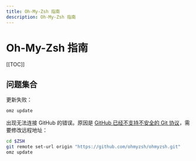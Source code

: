 ```yaml
---
title: Oh-My-Zsh 指南
description: Oh-My-Zsh 指南
---
```


# Oh-My-Zsh 指南

[[TOC]]

## 问题集合

更新失败：

```bash
omz update
```

出现无法连接 GitHub 的错误。原因是 [GitHub 已经不支持不安全的 Git 协议](https://github.blog/2021-09-01-improving-git-protocol-security-github/)，需要修改远程地址：

```bash
cd $ZSH
git remote set-url origin "https://github.com/ohmyzsh/ohmyzsh.git"
omz update
```
